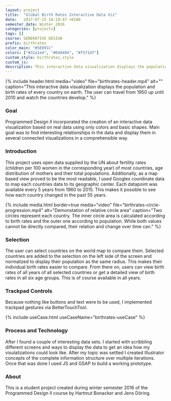 ```yaml
---
layout: project
title:  "Global Birth Rates Interactive Data Viz"
date:   2017-07-15 10:19:47 +0100
semester_date: Winter 2016
categories: [projects]
tags: []
course: GENERATIVE DESIGN
prefix: birthrates
color_main: "#5E091C"
colors: ["#32a1ed", "#040404", "#f5f1df"]
custom_style: birthrates_style
custom_js:
description: This interactive data visualization displays the population and birth rates of every country on earth. The user can travel from 1950 up until 2010 and watch the countries develop. 
---
```


{% include header.html 
    media="video"
    file="birthrates-header.mp4" 
    alt="" 
    caption="This interactive data visualization displays the population and birth rates of every country on earth. The user can travel from 1950 up until 2010 and watch the countries develop." %}

### Goal
Programmed Design II incorporated the creation of an interactive data visualization based on real data using only colors and basic shapes. Main goal was to find interesting relationships in the data and display them in several connected visualizations in a comprehensible way.

### Introduction
This project uses open data supplied by the UN about fertility rates (children per 100 women in the corresponding year) of most countries, age distribution of mothers and their total populations. Additionally, as a map based view proved to be the most readable, I used Googles coordinate data to map each countries data to its geographic center. Each datapoint was available every 5 years from 1960 to 2015. This makes it possible to see how each country changed in the past 55 years.

{% include media.html 
    border=true
    media="video"
    file="birthrates-circle-progression.mp4" 
    alt="Demonstation of relative circle area" 
    caption="Two circles represent each country. The inner circle area is calculated according to birth rates and the outer one according to population. While both values cannot be directly compared, their relation and change over time can." %}

### Selection
The user can select countries on the world map to compare them. Selected countries are added to the selection on the left side of the screen and normalized to display their population as the same radius. This makes their individual birth rates easier to compare. From there on, users can view birth rates of all years of all selected countries or get a detailed view of birth rates in all six age groups. This is of course available in all years.

### Trackpad Controls
Because nothing like buttons and text were to be used, I implemented trackpad gestures via BetterTouchTool.

{% include useCase.html useCaseName="birthrates-useCase" %}

### Process and Technology

After I found a couple of interesting data sets. I started with scribbling different screens and ways to display the data to get an idea how my visulalizations could look like. After my topic was settled I created Illustrator concepts of the complete information structure over multiple iterations. Once that was done I used JS and GSAP to build a working prototype.

### About 

This is a student project created during winter semester 2016 of the Programmed Design II course by Hartmut Bonacker and Jens Döring.
